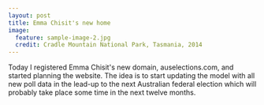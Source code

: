 ```yaml
---
layout: post
title: Emma Chisit's new home
image:
  feature: sample-image-2.jpg
  credit: Cradle Mountain National Park, Tasmania, 2014
---
```


Today I registered Emma Chisit's new domain, auselections.com, and started planning the website. The idea is to start updating the model with all new poll data in the lead-up to the next Australian federal election which will probably take place some time in the next twelve months. 